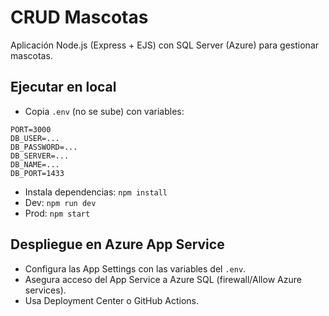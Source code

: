 # CRUD Mascotas

Aplicación Node.js (Express + EJS) con SQL Server (Azure) para gestionar mascotas.

## Ejecutar en local
- Copia `.env` (no se sube) con variables:
```
PORT=3000
DB_USER=...
DB_PASSWORD=...
DB_SERVER=...
DB_NAME=...
DB_PORT=1433
```
- Instala dependencias: `npm install`
- Dev: `npm run dev`
- Prod: `npm start`

## Despliegue en Azure App Service
- Configura las App Settings con las variables del `.env`.
- Asegura acceso del App Service a Azure SQL (firewall/Allow Azure services).
- Usa Deployment Center o GitHub Actions.
